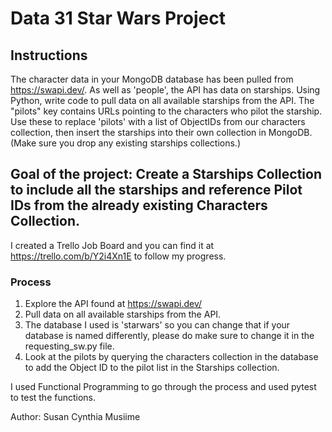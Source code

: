 # Data 31 Star Wars Project

## Instructions

The character data in your MongoDB database has been pulled from https://swapi.dev/.
As well as 'people', the API has data on starships.
Using Python, write code to pull data on all available starships from the API.
The "pilots" key contains URLs pointing to the characters who pilot the starship.
Use these to replace 'pilots' with a list of ObjectIDs from our characters collection, then insert the starships into their own collection in MongoDB.
(Make sure you drop any existing starships collections.)


## Goal of the project: Create a Starships Collection to include all the starships and reference Pilot IDs from the already existing Characters Collection.

I created a Trello Job Board and you can find it at https://trello.com/b/Y2i4Xn1E to follow my progress.

### Process

1. Explore the API found at https://swapi.dev/ 
2. Pull data on all available starships from the API.
3. The database I used is 'starwars' so you can change that if your database is named differently, please do make sure to change it in the requesting_sw.py file.
4. Look at the pilots by querying the characters collection in the database to add the Object ID to the pilot list in the Starships collection.


I used Functional Programming to go through the process and used pytest to test the functions.

 
Author: Susan Cynthia Musiime

